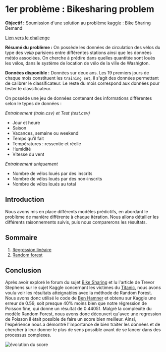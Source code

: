 # 1er problème : Bikesharing problem

**Objectif :** Soumission d'une solution au problème kaggle : Bike Sharing Demand

[Lien vers le challenge](https://www.kaggle.com/c/bike-sharing-demand)

**Résumé du problème :** On possède les données de circulation des vélos du type des *velib* parisiens entre différentes stations ainsi que les données météo associées. On cherche à prédire dans quelles quantitée sont loués les vélos, dans le système de location de vélo de la ville de Washigton.

**Données disponible :** Données sur deux ans. Les 19 premiers jours de chaque mois constituent les `training set`, il s'agit des données permettant de calibrer le classificateur. Le reste du mois correspond aux données pour tester le classificateur.

On possède une jeu de données contenant des informations différentes selon le types de données :

*Entrainement (train.csv) et Test (test.csv)*

* Jour et heure
* Saison
* Vacances, semaine ou weekend
* Temps qu'il fait
* Températures : ressentie et réelle
* Humidité
* Vitesse du vent

*Entrainement uniquement*

* Nombre de vélos loués par des inscrits
* Nombre de vélos loués par des non-inscrits
* Nombre de vélos loués au total


## Introduction

Nous avons mis en place différents modèles prédictifs, en abordant le problème de manière différente à chaque itération. Nous allons détailler les différents raisonnements suivis, puis nous comparerons les résultats.


## Sommaire

1. [Regression linéaire](bikesharing_1_linear_regression.md)
2. [Random forest](bikesharing_2_random_forest.md)

## Conclusion

Après avoir exploré le forum du sujet [Bike Sharing](https://www.kaggle.com/c/bike-sharing-demand/scripts) et lu l'article de Trevor Stephens sur le sujet Kaggle concernant les victimes du [Titanic](http://trevorstephens.com/post/73770963794/titanic-getting-started-with-r-part-5-random), nous avons voulu voir les résultats atteignables avec la méthode de Random Forest. Nous avons donc utilisé le code de [Ben Hamner](https://www.kaggle.com/benhamner/bike-sharing-demand/random-forest-benchmark) et obtenu sur Kaggle une erreur de 0.59, soit presque 40% moins bien que notre régression de Poisson fine, qui donne un résultat de 0.44051. Malgré la complexité du modèle Random Forest, nous avons donc découvert qu'avec une regression de Poisson il était possible de faire un score bien meilleur. Ainsi, l'expérience nous a démontré l'importance de bien traiter les données et de chercher à leur donner le plus de sens possible avant de se lancer dans des processus complexes.

![évolution du score](https://raw.githubusercontent.com/matthiasbe/projetspe/master/docs/images/scoreBikeSharing.png)
